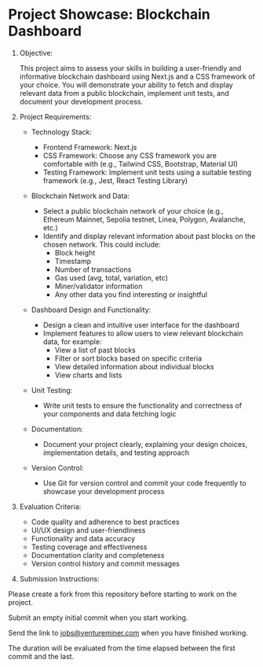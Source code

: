 # Project Showcase: Blockchain Dashboard


1.  Objective:
    
    This project aims to assess your skills in building a user-friendly and informative blockchain dashboard using Next.js and a CSS framework of your choice. You will demonstrate your ability to fetch and display relevant data from a public blockchain, implement unit tests, and document your development process.
    
2.  Project Requirements:
    
    *   Technology Stack:
        
        *   Frontend Framework: Next.js
        *   CSS Framework: Choose any CSS framework you are comfortable with (e.g., Tailwind CSS, Bootstrap, Material UI)
        *   Testing Framework: Implement unit tests using a suitable testing framework (e.g., Jest, React Testing Library)

    *   Blockchain Network and Data:
        
        *   Select a public blockchain network of your choice (e.g., Ethereum Mainnet, Sepolia testnet, Linea, Polygon, Avalanche, etc.)
        *   Identify and display relevant information about past blocks on the chosen network. This could include:
            *   Block height
            *   Timestamp
            *   Number of transactions
            *   Gas used (avg, total, variation, etc)
            *   Miner/validator information
            *   Any other data you find interesting or insightful

    *   Dashboard Design and Functionality:
        
        *   Design a clean and intuitive user interface for the dashboard
        *   Implement features to allow users to view relevant blockchain data, for example:
            *   View a list of past blocks
            *   Filter or sort blocks based on specific criteria
            *   View detailed information about individual blocks
            *   View charts and lists

    *   Unit Testing:
        
        *   Write unit tests to ensure the functionality and correctness of your components and data fetching logic

    *   Documentation:
        
        *   Document your project clearly, explaining your design choices, implementation details, and testing approach

    *   Version Control:
        
        *   Use Git for version control and commit your code frequently to showcase your development process

3.  Evaluation Criteria:
    
    *   Code quality and adherence to best practices
    *   UI/UX design and user-friendliness
    *   Functionality and data accuracy
    *   Testing coverage and effectiveness
    *   Documentation clarity and completeness
    *   Version control history and commit messages
  
4.  Submission Instructions:
    
Please create a fork from this repository before starting to work on the project.

Submit an empty initial commit when you start working.

Send the link to jobs@ventureminer.com when you have finished working.

The duration will be evaluated from the time elapsed between the first commit and the last.
